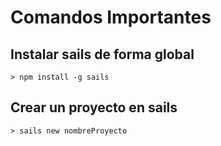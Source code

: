 # Comandos Importantes

## Instalar sails de forma global
```
> npm install -g sails

```

## Crear un proyecto en sails
```
> sails new nombreProyecto

```